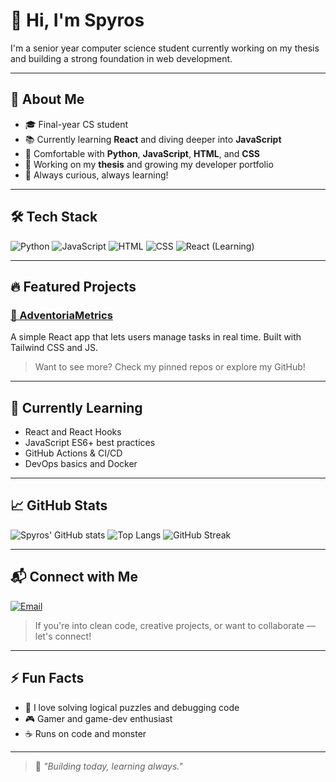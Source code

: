# 👋 Hi, I'm Spyros

I'm a senior year computer science student currently working on my thesis and building a strong foundation in web development.

---

## 🧠 About Me

- 🎓 Final-year CS student
- 📚 Currently learning **React** and diving deeper into **JavaScript**
- 🐍 Comfortable with **Python**, **JavaScript**, **HTML**, and **CSS**
- 🧪 Working on my **thesis** and growing my developer portfolio
- 🌱 Always curious, always learning!

---

## 🛠️ Tech Stack

![Python](https://img.shields.io/badge/Python-3776AB?style=flat&logo=python&logoColor=white)
![JavaScript](https://img.shields.io/badge/JavaScript-F7DF1E?style=flat&logo=javascript&logoColor=black)
![HTML](https://img.shields.io/badge/HTML5-E34F26?style=flat&logo=html5&logoColor=white)
![CSS](https://img.shields.io/badge/CSS3-1572B6?style=flat&logo=css3&logoColor=white)
![React (Learning)](https://img.shields.io/badge/React-Learning-61DAFB?style=flat&logo=react&logoColor=white)

---

## 🔥 Featured Projects

### [📌 AdventoriaMetrics](https://github.com/Spolkip/AdventoriaMetrics)
A simple React app that lets users manage tasks in real time. Built with Tailwind CSS and JS.

> Want to see more? Check my pinned repos or explore my GitHub!

---

## 🎯 Currently Learning

- React and React Hooks
- JavaScript ES6+ best practices
- GitHub Actions & CI/CD
- DevOps basics and Docker

---

## 📈 GitHub Stats

![Spyros' GitHub stats](https://github-readme-stats.vercel.app/api?username=Spolkip&show_icons=true&theme=default)
![Top Langs](https://github-readme-stats.vercel.app/api/top-langs/?username=Spolkip&layout=compact)
![GitHub Streak](https://streak-stats.demolab.com/?user=Spolkip&theme=default)

---

## 📬 Connect with Me

[![Email](https://img.shields.io/badge/Email-D14836?style=flat&logo=gmail&logoColor=white)](mailto:spolkip@gmail.com)

> If you're into clean code, creative projects, or want to collaborate — let's connect!

---

## ⚡ Fun Facts

- 🧠 I love solving logical puzzles and debugging code
- 🎮 Gamer and game-dev enthusiast
- ☕ Runs on code and monster

---

> 🚀 *"Building today, learning always."*

